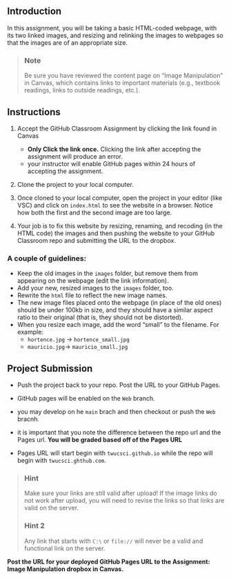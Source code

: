 ## Introduction

In this assignment, you will be taking a basic HTML-coded webpage, with its two linked images, and resizing and relinking the images to webpages so that the images are of an appropriate size.

> ### Note
>
> Be sure you have reviewed the content page on “Image Manipulation” in Canvas, which contains links to important materials (e.g., textbook readings, links to outside readings, etc.).

## Instructions

1. Accept the GitHub Classroom Assignment by clicking the link found in Canvas
   - **Only Click the link once.** Clicking the link after accepting the assignment will produce an error.
   - your instructor will enable GitHub pages within 24 hours of accepting the assignment.
2. Clone the project to your local computer.

3. Once cloned to your local computer, open the project in your editor (like VSC) and click on `index.html` to see the website in a browser. Notice how both the first and the second image are too large.

4. Your job is to fix this website by resizing, renaming, and recoding (in the HTML code) the images and then pushing the website to your GitHub Classroom repo and submitting the URL to the dropbox.

### A couple of guidelines:

- Keep the old images in the `images` folder, but remove them from appearing on the webpage (edit the link information).
- Add your new, resized images to the `images` folder, too.
- Rewrite the `html` file to reflect the new image names.
- The new image files placed onto the webpage (in place of the old ones) should be under 100kb in size, and they should have a similar aspect ratio to their original (that is, they should not be distorted).
- When you resize each image, add the word “small” to the filename. For example:
  - `hortence.jpg` → `hortence_small.jpg`
  - `mauricio.jpg`→ `mauricio_small.jpg`

## Project Submission

- Push the project back to your repo. Post the URL to your GitHub Pages.

- GitHub pages will be enabled on the `Web` branch.
- you may develop on he `main` brach and then checkout or push the `Web` bracnh.
- it is important that you note the difference between the repo url and the Pages url. **You will be graded based off of the Pages URL**
- Pages URL will start begin with `twucsci.github.io` while the repo will begin with `twucsci.ghthub.com`.

> ### Hint
>
> Make sure your links are still valid after upload! If the image links do not work after upload, you will need to revise the links so that links are valid on the server.
>
> ### Hint 2
>
> Any link that starts with `C:\` or `file://` will never be a valid and functional link on the server.

**Post the URL for your deployed GitHub Pages URL to the Assignment: Image Manipulation dropbox in Canvas.**
